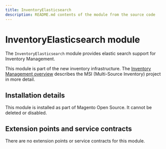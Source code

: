 ```yaml
---
title: InventoryElasticsearch
description: README.md contents of the module from the source code
---
```


# InventoryElasticsearch module

The `InventoryElasticsearch` module provides elastic search support for Inventory Management.

This module is part of the new inventory infrastructure. The
[Inventory Management overview](https://developer.adobe.com/commerce/webapi/rest/inventory/index.html)
describes the MSI (Multi-Source Inventory) project in more detail.

## Installation details

This module is installed as part of Magento Open Source. It cannot be deleted or disabled.

## Extension points and service contracts

There are no extension points or service contracts for this module.
